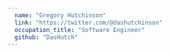 ```yaml
---
  name: "Gregory Hutchinson"
  link: "https://twitter.com/@dashutchinson"
  occupation_title: "Software Engineer"
  github: "DasHutch"
---
```

